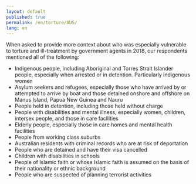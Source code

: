 ```yaml
---
layout: default
published: true
permalink: /en/torture/AUS/
lang: en
---
```


When asked to provide more context about who was especially vulnerable to torture and ill-treatment by government agents in 2018, our respondents mentioned all of the following:
-	Indigenous people, including Aboriginal and Torres Strait Islander people, especially when arrested or in detention.  Particularly indigenous women
-	Asylum seekers and refugees, especially those who have arrived by or attempted to arrive by boat and those detained onshore and offshore on Manus Island, Papua New Guinea and Nauru
-	People held in detention, including those held without charge
-	People with disabilities and mental illness, especially women, children, intersex people, and those in care facilities
-	Elderly people, especially those in care homes and mental health facilities
-	People from working class suburbs
-	Australian residents with criminal records who are at risk of deportation
-	People who are detained and have their visa cancelled
-	Children with disabilities in schools
-	People of Islamic faith or whose Islamic faith is assumed on the basis of their nationality or ethnic background
-	People who are suspected of planning terrorist activities

